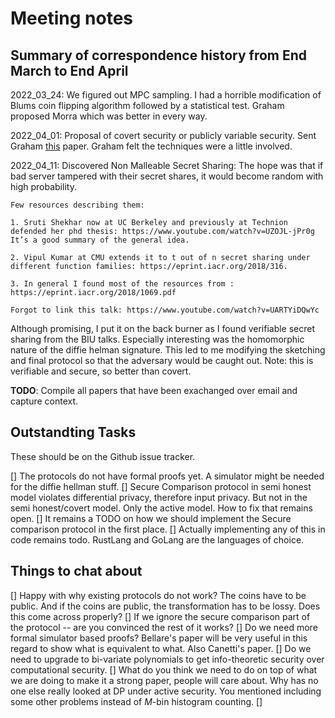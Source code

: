 # Meeting notes

## Summary of correspondence history from End March to End April

2022_03_24: We figured out MPC sampling. I had a horrible modification of Blums coin flipping algorithm followed by a statistical test. Graham proposed Morra which was better in every way.

2022_04_01: Proposal of covert security or publicly variable security. Sent Graham [this](https://eprint.iacr.org/2018/1108.pdf) paper. Graham felt the techniques were a little involved.

2022_04_11: Discovered Non Malleable Secret Sharing: The hope was that if bad server tampered with their secret shares, it would become random with high probability.

```
Few resources describing them: 

1. Sruti Shekhar now at UC Berkeley and previously at Technion defended her phd thesis: https://www.youtube.com/watch?v=UZOJL-jPr0g
It’s a good summary of the general idea. 

2. Vipul Kumar at CMU extends it to t out of n secret sharing under different function families: https://eprint.iacr.org/2018/316. 

3. In general I found most of the resources from : https://eprint.iacr.org/2018/1069.pdf

Forgot to link this talk: https://www.youtube.com/watch?v=UARTYiDQwYc
``` 

Although promising, I put it on the back burner as I found verifiable secret sharing from the BIU talks. Especially interesting was the homomorphic nature of the diffie helman signature. This led to me modifying the sketching and final protocol so that the adversary would be caught out. Note: this is verifiable and secure, so better than covert.

**TODO**: Compile all papers that have been exachanged over email and capture context.

## Outstandting Tasks

These should be on the Github issue tracker.

[] The protocols do not have formal proofs yet. A simulator might be needed for the diffie hellman stuff.
[] Secure Comparison protocol in semi honest model violates differential privacy, therefore input privacy. But not in the semi honest/covert model. Only the active model. How to fix that remains open.
[] It remains a TODO on how we should implement the Secure comparison protocol in the first place.
[] Actually implementing any of this in code remains todo. RustLang and GoLang are the languages of choice.

## Things to chat about

[] Happy with why existing protocols do not work? The coins have to be public. And if the coins are public, the transformation has to be lossy. Does this come across properly?
[] If we ignore the secure comparison part of the protocol -- are you convinced the rest of it works?
[] Do we need more formal simulator based proofs? Bellare's paper will be very useful in this regard to show what is equivalent to what. Also Canetti's paper.
[] Do we need to upgrade to bi-variate polynomials to get info-theoretic security over computational security.
[] What do you think we need to do on top of what we are doing to make it a strong paper, people will care about. Why has no one else really looked at DP under active security. You mentioned including some other problems instead of $M$-bin histogram counting.
[]